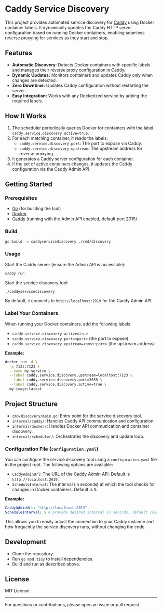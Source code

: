 # Caddy Service Discovery

This project provides automated service discovery for [Caddy](https://caddyserver.com/) using Docker container labels. It dynamically updates the Caddy HTTP server configuration based on running Docker containers, enabling seamless reverse proxying for services as they start and stop.

## Features

- **Automatic Discovery:** Detects Docker containers with specific labels and manages their reverse proxy configuration in Caddy.
- **Dynamic Updates:** Monitors containers and updates Caddy only when changes are detected.
- **Zero Downtime:** Updates Caddy configuration without restarting the server.
- **Easy Integration:** Works with any Dockerized service by adding the required labels.

## How It Works

1. The scheduler periodically queries Docker for containers with the label `caddy.service.discovery.active=true`.
2. For each matching container, it reads the labels:
    - `caddy.service.discovery.port`: The port to expose via Caddy.
    - `caddy.service.discovery.upstream`: The upstream address for reverse proxying.
3. It generates a Caddy server configuration for each container.
4. If the set of active containers changes, it updates the Caddy configuration via the Caddy Admin API.

## Getting Started

### Prerequisites

- [Go](https://golang.org/) (for building the tool)
- [Docker](https://www.docker.com/)
- [Caddy](https://caddyserver.com/) (running with the Admin API enabled, default port 2019)

### Build

```sh
go build -o caddyservicediscovery ./cmd/discovery
```

### Usage

Start the Caddy server (ensure the Admin API is accessible):

```sh
caddy run
```

Start the service discovery tool:

```sh
./caddyservicediscovery
```

By default, it connects to `http://localhost:2019` for the Caddy Admin API.

### Label Your Containers

When running your Docker containers, add the following labels:

- `caddy.service.discovery.active=true`
- `caddy.service.discovery.port=<port>` (the port to expose)
- `caddy.service.discovery.upstream=<host:port>` (the upstream address)

**Example:**

```sh
docker run -d \
  -p 7123:7123 \
  --name my-service \
  --label caddy.service.discovery.upstream=localhost:7123 \
  --label caddy.service.discovery.port=3080 \
  --label caddy.service.discovery.active=true \
  my-image:latest
```

## Project Structure

- `cmd/discovery/main.go`: Entry point for the service discovery tool.
- `internal/caddy/`: Handles Caddy API communication and configuration.
- `internal/docker/`: Handles Docker API communication and container discovery.
- `internal/scheduler/`: Orchestrates the discovery and update loop.

### Configuration File (`configuration.yaml`)

You can configure the service discovery tool using a `configuration.yaml` file in the project root. The following options are available:

- `CaddyAdminUrl`: The URL of the Caddy Admin API. Default is `http://localhost:2019`.
- `ScheduleInterval`: The interval (in seconds) at which the tool checks for changes in Docker containers. Default is `5`.

**Example:**

```yaml
CaddyAdminUrl: "http://localhost:2019"
ScheduleInterval: 5 # provide desired interval in seconds, default value is 5 seconds
```

This allows you to easily adjust the connection to your Caddy instance and how frequently the service discovery runs, without changing the code.

## Development

- Clone the repository.
- Run `go mod tidy` to install dependencies.
- Build and run as described above.

## License

MIT License

---

For questions or contributions, please open an issue or pull request.